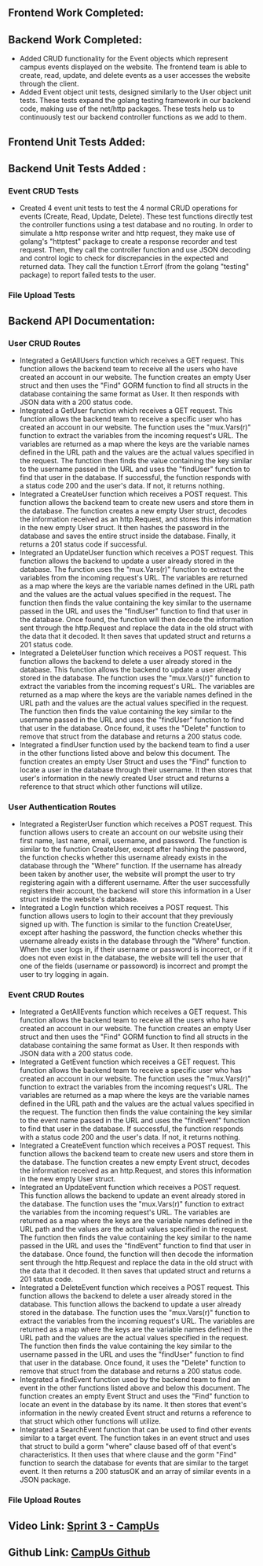 ## Frontend Work Completed:


## Backend Work Completed:
- Added CRUD functionality for the Event objects which represent campus events displayed on the website. The frontend team is able to create, read, update, and delete events as a user accesses the website through the client. 
- Added Event object unit tests, designed similarly to the User object unit tests. These tests expand the golang testing framework in our backend code, making use of the net/http packages. These tests help us to continuously test our backend controller functions as we add to them.


## Frontend Unit Tests Added:


## Backend Unit Tests Added :
### Event CRUD Tests
- Created 4 event unit tests to test the 4 normal CRUD operations for events (Create, Read, Update, Delete). These test functions directly test the controller functions using a test database and no routing. In order to simulate a http response writer and http request, they make use of golang's "httptest" package to create a response recorder and test request. Then, they call the controller function and use JSON decoding and control logic to check for discrepancies in the expected and returned data. They call the function t.Errorf (from the golang "testing" package) to report failed tests to the user.

### File Upload Tests


## Backend API Documentation:
### User CRUD Routes
- Integrated a GetAllUsers function which receives a GET request. This function allows the backend team to receive all the users who have created an account in our website. The function creates an empty User struct and then uses the "Find" GORM function to find all structs in the database containing the same format as User. It then responds with JSON data with a 200 status code.
- Integrated a GetUser function which receives a GET request. This function allows the backend team to receive a specific user who has created an account in our website. The function uses the "mux.Vars(r)" function to extract the variables from the incoming request's URL. The variables are returned as a map where the keys are the variable names defined in the URL path and the values are the actual values specified in the request. The function then finds the value containing the key similar to the username passed in the URL and uses the "findUser" function to find that user in the database. If successful, the function responds with a status code 200 and the user's data. If not, it returns nothing. 
- Integrated a CreateUser function which receives a POST request. This function allows the backend team to create new users and store them in the database. The function creates a new empty User struct, decodes the information received as an http.Request, and stores this information in the new empty User struct. It then hashes the password in the database and saves the entire struct inside the database. Finally, it returns a 201 status code if successful.
- Integrated an UpdateUser function which receives a POST request. This function allows the backend to update a user already stored in the database. The function uses the "mux.Vars(r)" function to extract the variables from the incoming request's URL. The variables are returned as a map where the keys are the variable names defined in the URL path and the values are the actual values specified in the request. The function then finds the value containing the key similar to the username passed in the URL and uses the "findUser" function to find that user in the database. Once found, the function will then decode the information sent through the http.Request and replace the data in the old struct with the data that it decoded. It then saves that updated struct and returns a 201 status code.
- Integrated a DeleteUser function which receives a POST request. This function allows the backend to delete a user already stored in the database. This function allows the backend to update a user already stored in the database. The function uses the "mux.Vars(r)" function to extract the variables from the incoming request's URL. The variables are returned as a map where the keys are the variable names defined in the URL path and the values are the actual values specified in the request. The function then finds the value containing the key similar to the username passed in the URL and uses the "findUser" function to find that user in the database. Once found, it uses the "Delete" function to remove that struct from the database and returns a 200 status code.
- Integrated a findUser function used by the backend team to find a user in the other functions listed above and below this document. The function creates an empty User Struct and uses the "Find" function to locate a user in the database through their username. It then stores that user's information in the newly created User struct and returns a reference to that struct which other functions will utilize.

### User Authentication Routes
- Integrated a RegisterUser function which receives a POST request. This function allows users to create an account on our website using their first name, last name, email, username, and password. The function is similar to the function CreateUser, except after hashing the password, the function checks whether this username already exists in the database through the "Where" function. If the username has already been taken by another user, the website will prompt the user to try registering again with a different username. After the user successfully registers their account, the backend will store this information in a User struct inside the website's database.   
- Integrated a LogIn function which receives a POST request. This function allows users to login to their account that they previously signed up with. The function is similar to the function CreateUser, except after hashing the password, the function checks whether this username already exists in the database through the "Where" function. When the user logs in, if their username or password is incorrect, or if it does not even exist in the database, the website will tell the user that one of the fields (username or passoword) is incorrect and prompt the user to try logging in again.

### Event CRUD Routes
- Integrated a GetAllEvents function which receives a GET request. This function allows the backend team to receive all the users who have created an account in our website. The function creates an empty User struct and then uses the "Find" GORM function to find all structs in the database containing the same format as User. It then responds with JSON data with a 200 status code.
- Integrated a GetEvent function which receives a GET request. This function allows the backend team to receive a specific user who has created an account in our website. The function uses the "mux.Vars(r)" function to extract the variables from the incoming request's URL. The variables are returned as a map where the keys are the variable names defined in the URL path and the values are the actual values specified in the request. The function then finds the value containing the key similar to the event name passed in the URL and uses the "findEvent" function to find that user in the database. If successful, the function responds with a status code 200 and the user's data. If not, it returns nothing. 
- Integrated a CreateEvent function which receives a POST request. This function allows the backend team to create new users and store them in the database. The function creates a new empty Event struct, decodes the information received as an http.Request, and stores this information in the new empty User struct.
- Integrated an UpdateEvent function which receives a POST request. This function allows the backend to update an event already stored in the database. The function uses the "mux.Vars(r)" function to extract the variables from the incoming request's URL. The variables are returned as a map where the keys are the variable names defined in the URL path and the values are the actual values specified in the request. The function then finds the value containing the key similar to the name passed in the URL and uses the "findEvent" function to find that user in the database. Once found, the function will then decode the information sent through the http.Request and replace the data in the old struct with the data that it decoded. It then saves that updated struct and returns a 201 status code.
- Integrated a DeleteEvent function which receives a POST request. This function allows the backend to delete a user already stored in the database. This function allows the backend to update a user already stored in the database. The function uses the "mux.Vars(r)" function to extract the variables from the incoming request's URL. The variables are returned as a map where the keys are the variable names defined in the URL path and the values are the actual values specified in the request. The function then finds the value containing the key similar to the username passed in the URL and uses the "findUser" function to find that user in the database. Once found, it uses the "Delete" function to remove that struct from the database and returns a 200 status code.
- Integrated a findEvent function used by the backend team to find an event in the other functions listed above and below this document. The function creates an empty Event Struct and uses the "Find" function to locate an event in the database by its name. It then stores that event's information in the newly created Event struct and returns a reference to that struct which other functions will utilize.
- Integrated a SearchEvent function that can be used to find other events similar to a target event. The function takes in an event struct and uses that struct to build a gorm "where" clause based off of that event's characteristics. It then uses that where clause and the gorm "Find" function to search the database for events that are similar to the target event. It then returns a 200 statusOK and an array of similar events in a JSON package.

### File Upload Routes 


## Video Link: [Sprint 3 - CampUs]()

## Github Link: [CampUs Github](https://github.com/blakeshelley10/CampUs)
